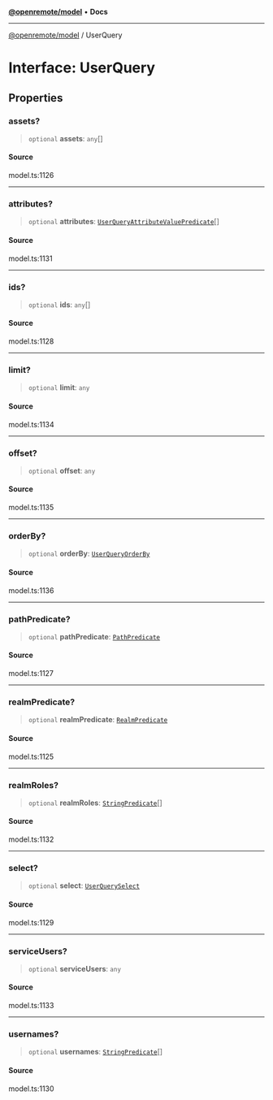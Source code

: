 [**@openremote/model**](../README.md) • **Docs**

***

[@openremote/model](../globals.md) / UserQuery

# Interface: UserQuery

## Properties

### assets?

> `optional` **assets**: `any`[]

#### Source

model.ts:1126

***

### attributes?

> `optional` **attributes**: [`UserQueryAttributeValuePredicate`](UserQueryAttributeValuePredicate.md)[]

#### Source

model.ts:1131

***

### ids?

> `optional` **ids**: `any`[]

#### Source

model.ts:1128

***

### limit?

> `optional` **limit**: `any`

#### Source

model.ts:1134

***

### offset?

> `optional` **offset**: `any`

#### Source

model.ts:1135

***

### orderBy?

> `optional` **orderBy**: [`UserQueryOrderBy`](UserQueryOrderBy.md)

#### Source

model.ts:1136

***

### pathPredicate?

> `optional` **pathPredicate**: [`PathPredicate`](PathPredicate.md)

#### Source

model.ts:1127

***

### realmPredicate?

> `optional` **realmPredicate**: [`RealmPredicate`](RealmPredicate.md)

#### Source

model.ts:1125

***

### realmRoles?

> `optional` **realmRoles**: [`StringPredicate`](StringPredicate.md)[]

#### Source

model.ts:1132

***

### select?

> `optional` **select**: [`UserQuerySelect`](UserQuerySelect.md)

#### Source

model.ts:1129

***

### serviceUsers?

> `optional` **serviceUsers**: `any`

#### Source

model.ts:1133

***

### usernames?

> `optional` **usernames**: [`StringPredicate`](StringPredicate.md)[]

#### Source

model.ts:1130
